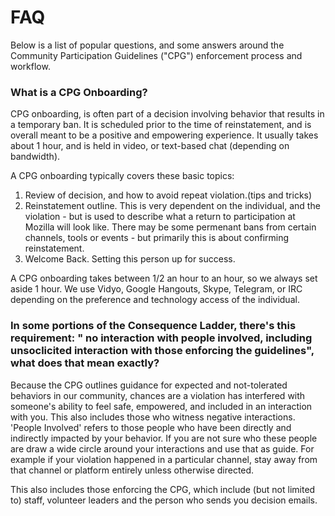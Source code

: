 # FAQ  

Below is a list of popular questions, and some answers around the Community Participation Guidelines ("CPG") enforcement process and workflow.

### What is a CPG Onboarding?

CPG onboarding, is often part of a decision involving behavior that results in a temporary ban. 
It is scheduled prior to the time of reinstatement, and is overall meant to be a positive and empowering experience. It usually takes about 1 hour, and is held in video, or text-based chat (depending on bandwidth).

A CPG onboarding typically covers these basic topics:
1. Review of decision, and how to avoid repeat violation.(tips and tricks)
2. Reinstatement outline.  This is very dependent on the individual, and the violation - but is used to describe what a return to participation at Mozilla will look like.  There may be some permenant bans from certain channels, tools or events - but primarily this is about confirming reinstatement.
3. Welcome Back.  Setting this person up for success.

A CPG onboarding takes between 1/2 an hour to an hour, so we always set aside 1 hour. We use Vidyo, Google Hangouts, Skype, Telegram, or IRC depending on the preference and technology access of the individual.

### In some portions of the Consequence Ladder, there's this requirement: " no interaction with people involved, including unsoclicited interaction with those enforcing the guidelines", what does that mean exactly?

Because the CPG outlines guidance for expected and not-tolerated behaviors in our community, chances are a violation has interfered with someone's ability to feel safe, empowered, and included in an interaction with you.  This also includes those who witness negative interactions.
'People Involved' refers to those people who have been directly and indirectly impacted by your behavior.  If you are not sure who these people are draw a wide circle around your interactions and use that as guide.
For example if your violation happened in a particular channel, stay away from that channel or platform entirely unless otherwise directed.

This also includes those enforcing the CPG, which include (but not limited to) staff, volunteer leaders and the person who sends you decision emails. 



